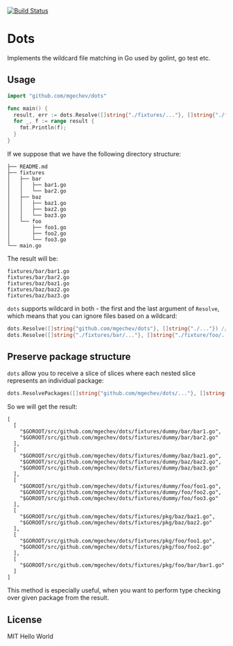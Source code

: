 [![Build Status](https://travis-ci.org/mgechev/dots.svg?branch=master)](https://travis-ci.org/mgechev/dots)

# Dots

Implements the wildcard file matching in Go used by golint, go test etc.

## Usage

```go
import "github.com/mgechev/dots"

func main() {
  result, err := dots.Resolve([]string{"./fixtures/..."}, []string{"./fixtures/foo"})
  for _, f := range result {
    fmt.Println(f);
  }
}
```

If we suppose that we have the following directory structure:

```text
├── README.md
├── fixtures
│   ├── bar
│   │   ├── bar1.go
│   │   └── bar2.go
│   ├── baz
│   │   ├── baz1.go
│   │   ├── baz2.go
│   │   └── baz3.go
│   └── foo
│       ├── foo1.go
│       ├── foo2.go
│       └── foo3.go
└── main.go
```

The result will be:

```text
fixtures/bar/bar1.go
fixtures/bar/bar2.go
fixtures/baz/baz1.go
fixtures/baz/baz2.go
fixtures/baz/baz3.go
```

`dots` supports wildcard in both - the first and the last argument of `Resolve`, which means that you can ignore files based on a wildcard:

```go
dots.Resolve([]string{"github.com/mgechev/dots"}, []string{"./..."}) // empty list
dots.Resolve([]string{"./fixtures/bar/..."}, []string{"./fixture/foo/...", "./fixtures/baz/..."}) // bar1.go, bar2.go
```

## Preserve package structure

`dots` allow you to receive a slice of slices where each nested slice represents an individual package:

```go
dots.ResolvePackages([]string{"github.com/mgechev/dots/..."}, []string{})
```

So we will get the result:

```text
[
  [
    "$GOROOT/src/github.com/mgechev/dots/fixtures/dummy/bar/bar1.go",
    "$GOROOT/src/github.com/mgechev/dots/fixtures/dummy/bar/bar2.go"
  ],
  [
    "$GOROOT/src/github.com/mgechev/dots/fixtures/dummy/baz/baz1.go",
    "$GOROOT/src/github.com/mgechev/dots/fixtures/dummy/baz/baz2.go",
    "$GOROOT/src/github.com/mgechev/dots/fixtures/dummy/baz/baz3.go"
  ],
  [
    "$GOROOT/src/github.com/mgechev/dots/fixtures/dummy/foo/foo1.go",
    "$GOROOT/src/github.com/mgechev/dots/fixtures/dummy/foo/foo2.go",
    "$GOROOT/src/github.com/mgechev/dots/fixtures/dummy/foo/foo3.go"
  ],
  [
    "$GOROOT/src/github.com/mgechev/dots/fixtures/pkg/baz/baz1.go",
    "$GOROOT/src/github.com/mgechev/dots/fixtures/pkg/baz/baz2.go"
  ],
  [
    "$GOROOT/src/github.com/mgechev/dots/fixtures/pkg/foo/foo1.go",
    "$GOROOT/src/github.com/mgechev/dots/fixtures/pkg/foo/foo2.go"
  ],
  [
    "$GOROOT/src/github.com/mgechev/dots/fixtures/pkg/foo/bar/bar1.go"
  ]
]
```

This method is especially useful, when you want to perform type checking over given package from the result.

## License

MIT
Hello World
